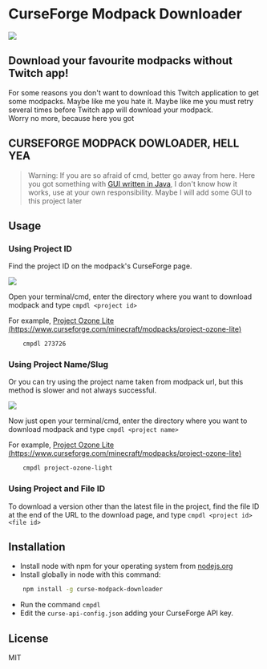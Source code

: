 # CurseForge Modpack Downloader
![](img/2.png)
## Download your favourite modpacks without Twitch app!

For some reasons you don't want to download this Twitch application to get some modpacks. Maybe like me you hate it. Maybe like me you must retry several times before Twitch app will download your modpack.  
Worry no more, because here you got
## **CURSEFORGE MODPACK DOWLOADER, HELL YEA**
> Warning: If you are so afraid of cmd, better go away from here. Here you got something with [GUI written in Java](https://github.com/Vazkii/CMPDL), I don't know how it works, use at your own responsibility. Maybe I will add some GUI to this project later

## Usage
### Using Project ID
Find the project ID on the modpack's CurseForge page.

![](img/3.png)

Open your terminal/cmd, enter the directory where you want to download modpack and type `cmpdl <project id>`

For example, [Project Ozone Lite (https://www.curseforge.com/minecraft/modpacks/project-ozone-lite)](https://www.curseforge.com/minecraft/modpacks/project-ozone-lite)
```bash
    cmpdl 273726
```

### Using Project Name/Slug
Or you can try using the project name taken from modpack url, but this method is slower and not always successful. 

![](img/1.png)  

Now just open your terminal/cmd, enter the directory where you want to download modpack and type `cmpdl <project name>`

For example, [Project Ozone Lite (https://www.curseforge.com/minecraft/modpacks/project-ozone-lite)](https://www.curseforge.com/minecraft/modpacks/project-ozone-lite)
```bash
    cmpdl project-ozone-light
```

### Using Project and File ID
To download a version other than the latest file in the project, find the file ID at the end of  the URL to the download page, and type `cmpdl <project id> <file id>`

## Installation
- Install node with npm for your operating system from [nodejs.org](https://nodejs.org/en/)
- Install globally in node with this command:
```bash
    npm install -g curse-modpack-downloader
```
- Run the command `cmpdl`
- Edit the `curse-api-config.json` adding your CurseForge API key.

## License
MIT